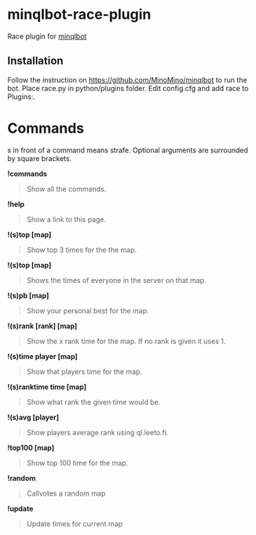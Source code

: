 # minqlbot-race-plugin
Race plugin for [minqlbot](https://github.com/MinoMino/minqlbot)

## Installation
Follow the instruction on https://github.com/MinoMino/minqlbot to run the bot. Place race.py in python/plugins folder. Edit config.cfg and add race to Plugins:.

# Commands
s in front of a command means strafe. Optional arguments are surrounded by square brackets.

**!commands**
>Show all the commands.

**!help**
>Show a link to this page.

**!(s)top [map]**
>Show top 3 times for the the map.

**!(s)top [map]**
>Shows the times of everyone in the server on that map.

**!(s)pb [map]**
>Show your personal best for the map.

**!(s)rank [rank] [map]**
>Show the x rank time for the map. If no rank is given it uses 1.

**!(s)time player [map]**
>Show that players time for the map.

**!(s)ranktime time [map]**
>Show what rank the given time would be.

**!(s)avg [player]**
>Show players average rank using ql.leeto.fi.

**!top100 [map]**
>Show top 100 time for the map.

**!random**
>Callvotes a random map

**!update**
>Update times for current map